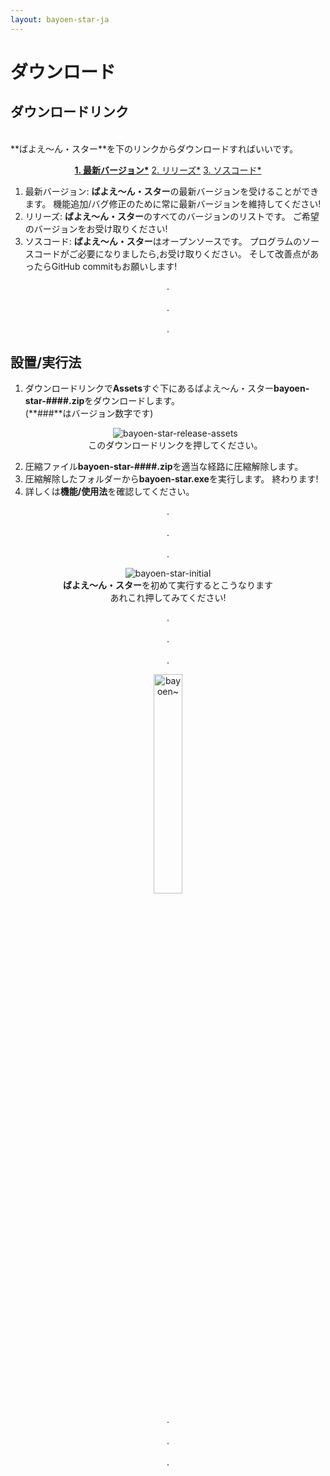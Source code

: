 ```yaml
---
layout: bayoen-star-ja
---
```


# ダウンロード

## ダウンロードリンク
<br/>
**ばよえ〜ん・スター**を下のリンクからダウンロードすればいいです。
<p align="center">
    <a href="https://github.com/bayoen/bayoen-star-exe/releases/latest" target="_blank" class="in-btn"><strong>1. 最新バージョン*</strong></a>
    <a href="https://github.com/bayoen/bayoen-star-exe/releases" target="_blank" class="in-btn">2. リリーズ*</a>
    <a href="https://github.com/bayoen/bayoen-star-exe" target="_blank" class="in-btn">3. ソスコード*</a>
</p>

1. 最新バージョン: **ばよえ〜ん・スター**の最新バージョンを受けることができます。 機能追加/バグ修正のために常に最新バージョンを維持してください!
2. リリーズ: **ばよえ〜ん・スター**のすべてのバージョンのリストです。 ご希望のバージョンをお受け取りください!
3. ソスコード: **ばよえ〜ん・スター**はオープンソースです。 プログラムのソースコードがご必要になりましたら,お受け取りください。 そして改善点があったらGitHub commitもお願いします!

<p align="center">
.<br/><br/>
.<br/><br/>
.
</p>

## 設置/実行法

1. ダウンロードリンクで**Assets**すぐ下にあるばよえ〜ん・スター**bayoen-star-####.zip**をダウンロードします。<br/>(**###**はバージョン数字です)
    <p align="center">
        <img src="{{ site.lang_url }}/res/bayoen-star-release-assets.png" class="shadow-box" alt="bayoen-star-release-assets"/>
        <br/><span>このダウンロードリンクを押してください。</span>
    </p>
2. 圧縮ファイル**bayoen-star-####.zip**を適当な経路に圧縮解除します。
3. 圧縮解除したフォルダーから**bayoen-star.exe**を実行します。 終わります!
4. 詳しくは**機能/使用法**を確認してください。

<p align="center">
.<br/><br/>
.<br/><br/>
.
</p>

<p align="center">
    <img src="{{ site.lang_url }}/res/bayoen-star-initial.png" class="shadow-box" alt="bayoen-star-initial"/>
    <br/><span><strong>ばよえ〜ん・スター</strong>を初めて実行するとこうなります</span>
    <br/><span>あれこれ押してみてください!</span>
</p>

<p align="center">
.<br/><br/>
.<br/><br/>
.
</p>

<p align="center">
   <img src="{{ site.lang_url }}/res/dailycarbuncle_kirbuncle.png" class="box" width="30%" alt="bayoen~"/>
</p>

<p align="center">
.<br/><br/>
.<br/><br/>
.
</p>